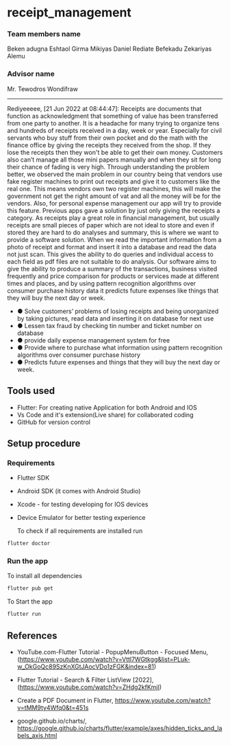 # receipt_management

### Team members name

Beken adugna
Eshtaol Girma
Mikiyas Daniel
Rediate Befekadu
Zekariyas Alemu

### Advisor name

Mr. Tewodros Wondifraw

---

Rediyeeeee, [21 Jun 2022 at 08:44:47]:
Receipts are documents that function as acknowledgment that something of value has been transferred from one party to another. It is a headache for many trying to organize tens and hundreds of receipts received in a day, week or year. Especially for civil servants who buy stuff from their own pocket and do the math with the finance office by giving the receipts they received from the shop. If they lose the receipts then they won't be able to get their own money. Customers also can’t manage all those mini papers manually and when they sit for long their chance of fading is very high.
Through understanding the problem better, we observed the main problem in our country being that vendors use fake register machines to print out receipts and give it to customers like the real one. This means vendors own two register machines, this will make the government not get the right amount of vat and all the money will be for the vendors.
Also, for personal expense management our app will try to provide this feature. Previous apps gave a solution by just only giving the receipts a category. As receipts play a great role in financial management, but usually receipts are small pieces of paper which are not ideal to store and even if stored they are hard to do analyses and summary, this is where we want to provide a software solution. When we read the important information from a photo of receipt and format and insert it into a database and read the data not just scan. This gives the ability to do queries and individual access to each field as pdf files are not suitable to do analysis. Our software aims to give the ability to produce a summary of the transactions, business visited frequently and price comparison for products or services made at different times and places, and by using pattern recognition algorithms over consumer purchase history data it predicts future expenses like things that they will buy the next day or week.

- ● Solve customers’ problems of losing receipts and being unorganized by taking pictures, read data and inserting it on database for next use
- ● Lessen tax fraud by checking tin number and ticket number on database
- ● provide daily expense management system for free
- ● Provide where to purchase what information using pattern recognition algorithms over consumer purchase history
- ● Predicts future expenses and things that they will buy the next day or week.

## Tools used

- Flutter: For creating native Application for both Android and IOS
- Vs Code and it's extension(Live share) for collaborated coding
- GitHub for version control

## Setup procedure

### Requirements

- Flutter SDK
- Android SDK (it comes with Android Studio)
- Xcode - for testing developing for IOS devices
- Device Emulator for better testing experience

  To check if all requirements are installed run

```bash
flutter doctor
```

### Run the app

To install all dependencies

```bash
flutter pub get
```

To Start the app

```bash
flutter run
```

## References

- YouTube.com-Flutter Tutorial - PopupMenuButton - Focused Menu, (https://www.youtube.com/watch?v=Vttl7WGtkgg&list=PLuk-w_OkGoQc89SzKnXGtJAocVDo1zFGK&index=81)

- Flutter Tutorial - Search & Filter ListView [2022], (https://www.youtube.com/watch?v=ZHdg2kfKmjI)

- Create a PDF Document in Flutter, https://www.youtube.com/watch?v=tMM9ty4Wfq0&t=451s

- google.github.io/charts/, https://google.github.io/charts/flutter/example/axes/hidden_ticks_and_labels_axis.html
